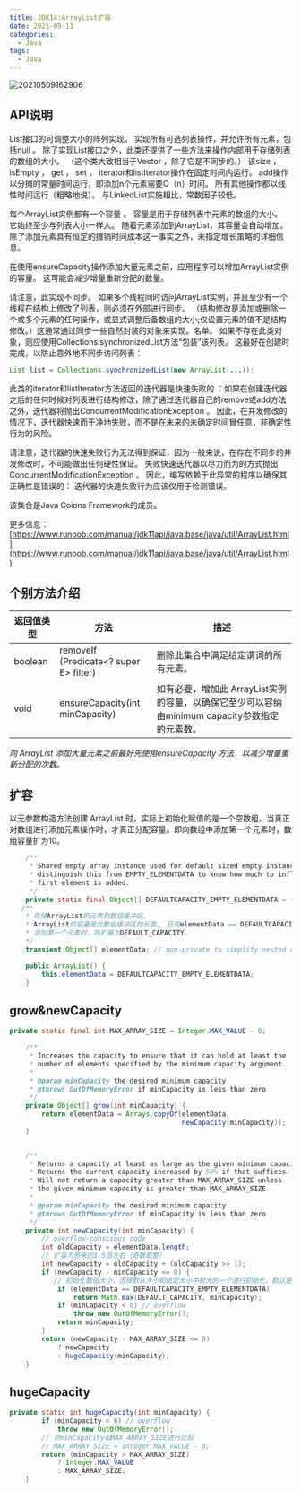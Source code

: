 ```yaml
---
title: JDK14:ArrayList扩容
date: 2021-05-11
categories:
  - Java
tags:
  - Java
---
```


![20210509162906](https://gitee.com/snowyan/image/raw/master/md/20210509162906.png)

<!-- more -->

## API说明

List接口的可调整大小的阵列实现。 实现所有可选列表操作，并允许所有元素，包括null 。 除了实现List接口之外，此类还提供了一些方法来操作内部用于存储列表的数组的大小。 （这个类大致相当于Vector ，除了它是不同步的。）
该size ， isEmpty ， get ， set ， iterator和listIterator操作在固定时间内运行。 add操作以分摊的常量时间运行，即添加n个元素需要O（n）时间。 所有其他操作都以线性时间运行（粗略地说）。 与LinkedList实施相比，常数因子较低。

每个ArrayList实例都有一个容量 。 容量是用于存储列表中元素的数组的大小。 它始终至少与列表大小一样大。 随着元素添加到ArrayList，其容量会自动增加。 除了添加元素具有恒定的摊销时间成本这一事实之外，未指定增长策略的详细信息。

在使用ensureCapacity操作添加大量元素之前，应用程序可以增加ArrayList实例的容量。 这可能会减少增量重新分配的数量。

请注意，此实现不同步。 如果多个线程同时访问ArrayList实例，并且至少有一个线程在结构上修改了列表，则必须在外部进行同步。 （结构修改是添加或删除一个或多个元素的任何操作，或显式调整后备数组的大小;仅设置元素的值不是结构修改。）这通常通过同步一些自然封装的对象来实现。名单。 如果不存在此类对象，则应使用Collections.synchronizedList方法“包装”该列表。 这最好在创建时完成，以防止意外地不同步访问列表：

```java
List list = Collections.synchronizedList(new ArrayList(...)); 
```

此类的iterator和listIterator方法返回的迭代器是快速失败的 ：如果在创建迭代器之后的任何时候对列表进行结构修改，除了通过迭代器自己的remove或add方法之外，迭代器将抛出ConcurrentModificationException 。 因此，在并发修改的情况下，迭代器快速而干净地失败，而不是在未来的未确定时间冒任意，非确定性行为的风险。

请注意，迭代器的快速失败行为无法得到保证，因为一般来说，在存在不同步的并发修改时，不可能做出任何硬性保证。 失败快速迭代器以尽力而为的方式抛出ConcurrentModificationException 。 因此，编写依赖于此异常的程序以确保其正确性是错误的： 迭代器的快速失败行为应该仅用于检测错误。

该集合是Java Coions Framework的成员。

更多信息：[https://www.runoob.com/manual/jdk11api/java.base/java/util/ArrayList.html](https://www.runoob.com/manual/jdk11api/java.base/java/util/ArrayList.html)

## 个别方法介绍

|返回值类型|方法|描述|
|---|---|---|
|boolean|removeIf​(Predicate<? super E> filter)|删除此集合中满足给定谓词的所有元素。|
|void|ensureCapacity​(int minCapacity)|如有必要，增加此 ArrayList实例的容量，以确保它至少可以容纳由minimum capacity参数指定的元素数。|

*向 ArrayList 添加大量元素之前最好先使用ensureCapacity 方法，以减少增量重新分配的次数。*

## 扩容

以无参数构造方法创建 ArrayList 时，实际上初始化赋值的是一个空数组。当真正对数组进行添加元素操作时，才真正分配容量。即向数组中添加第一个元素时，数组容量扩为10。

```java
    /**
     * Shared empty array instance used for default sized empty instances. We
     * distinguish this from EMPTY_ELEMENTDATA to know how much to inflate when
     * first element is added.
     */
    private static final Object[] DEFAULTCAPACITY_EMPTY_ELEMENTDATA = {};
   /**
    * 存储ArrayList的元素的数组缓冲区。
    * ArrayList的容量是此数组缓冲区的长度。 任何elementData == DEFAULTCAPACITY_EMPTY_ELEMENTDATA的空ArrayList
    * 添加第一个元素时，将扩展为DEFAULT_CAPACITY。 
    */
    transient Object[] elementData; // non-private to simplify nested class access

    public ArrayList() {
        this.elementData = DEFAULTCAPACITY_EMPTY_ELEMENTDATA;
    }
```

## grow&newCapacity

```java
private static final int MAX_ARRAY_SIZE = Integer.MAX_VALUE - 8;

    /**
     * Increases the capacity to ensure that it can hold at least the
     * number of elements specified by the minimum capacity argument.
     *
     * @param minCapacity the desired minimum capacity
     * @throws OutOfMemoryError if minCapacity is less than zero
     */
    private Object[] grow(int minCapacity) {
        return elementData = Arrays.copyOf(elementData,
                                           newCapacity(minCapacity));
    }

    
    /**
     * Returns a capacity at least as large as the given minimum capacity.
     * Returns the current capacity increased by 50% if that suffices.
     * Will not return a capacity greater than MAX_ARRAY_SIZE unless
     * the given minimum capacity is greater than MAX_ARRAY_SIZE.
     *
     * @param minCapacity the desired minimum capacity
     * @throws OutOfMemoryError if minCapacity is less than zero
     */
    private int newCapacity(int minCapacity) {
        // overflow-conscious code
        int oldCapacity = elementData.length;
        // 扩容为原来的1.5倍左右（奇数取整）
        int newCapacity = oldCapacity + (oldCapacity >> 1);
        if (newCapacity - minCapacity <= 0) {
           // 初始化数组大小，选择默认大小和给定大小中较大的一个进行初始化，默认是10
            if (elementData == DEFAULTCAPACITY_EMPTY_ELEMENTDATA)
                return Math.max(DEFAULT_CAPACITY, minCapacity);
            if (minCapacity < 0) // overflow
                throw new OutOfMemoryError();
            return minCapacity;
        }
        return (newCapacity - MAX_ARRAY_SIZE <= 0)
            ? newCapacity
            : hugeCapacity(minCapacity);
    }
```

## hugeCapacity

```java
private static int hugeCapacity(int minCapacity) {
        if (minCapacity < 0) // overflow
            throw new OutOfMemoryError();
        // 对minCapacity和MAX_ARRAY_SIZE进行比较
        // MAX_ARRAY_SIZE = Integer.MAX_VALUE - 8;
        return (minCapacity > MAX_ARRAY_SIZE)
            ? Integer.MAX_VALUE
            : MAX_ARRAY_SIZE;
    }
```
